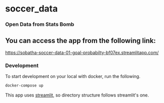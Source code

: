 # soccer_data
### Open Data from Stats Bomb
## You can access the app from the following link:
https://sobatha-soccer-data-01-goal-probabilty-bf07ex.streamlitapp.com/

### Development
To start development on your local with docker, run the following.

```bash
docker-compose up
```

This app uses [streamlit](https://streamlit.io/), so directory structure follows streamlit's one.
